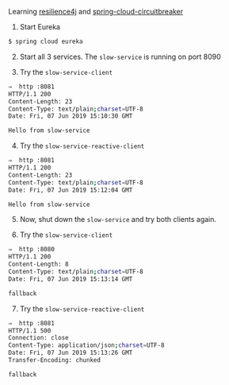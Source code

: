 Learning [resilience4j](https://github.com/resilience4j/resilience4j) and [spring-cloud-circuitbreaker](https://github.com/spring-cloud-incubator/spring-cloud-circuitbreaker) 
1. Start Eureka

```bash
$ spring cloud eureka
```

2. Start all 3 services. The `slow-service` is running on port 8090

3. Try the `slow-service-client`

```bash
⇒  http :8081
HTTP/1.1 200
Content-Length: 23
Content-Type: text/plain;charset=UTF-8
Date: Fri, 07 Jun 2019 15:10:30 GMT

Hello from slow-service
```

4. Try the `slow-service-reactive-client`

```bash
⇒  http :8081
HTTP/1.1 200
Content-Length: 23
Content-Type: text/plain;charset=UTF-8
Date: Fri, 07 Jun 2019 15:12:04 GMT

Hello from slow-service
```

5. Now, shut down the `slow-service` and try both clients again.

6. Try the `slow-service-client`

```bash
⇒  http :8080
HTTP/1.1 200
Content-Length: 8
Content-Type: text/plain;charset=UTF-8
Date: Fri, 07 Jun 2019 15:13:14 GMT

fallback
```

7. Try the `slow-service-reactive-client`

```bash
⇒  http :8081
HTTP/1.1 500
Connection: close
Content-Type: application/json;charset=UTF-8
Date: Fri, 07 Jun 2019 15:13:26 GMT
Transfer-Encoding: chunked

fallback
```




